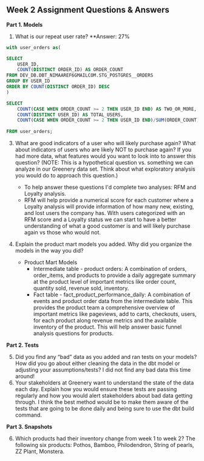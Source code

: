 ## Week 2 Assignment Questions & Answers

**Part 1. Models**

 1. What is our repeat user rate? 
 **Answer:  27%
``` sql 
with user_orders as(

SELECT 
    USER_ID,
    COUNT(DISTINCT ORDER_ID) AS ORDER_COUNT
FROM DEV_DB.DBT_NIMAAREF6GMAILCOM.STG_POSTGRES__ORDERS
GROUP BY USER_ID
ORDER BY COUNT(DISTINCT ORDER_ID) DESC
) 

SELECT 
    COUNT(CASE WHEN ORDER_COUNT >= 2 THEN USER_ID END) AS TWO_OR_MORE,
    COUNT(DISTINCT USER_ID) AS TOTAL_USERS,
    COUNT(CASE WHEN ORDER_COUNT >= 2 THEN USER_ID END)/SUM(ORDER_COUNT) AS REPEAT_RATE
    
FROM user_orders;
```

 3. What are good indicators of a user who will likely purchase again?
    What about indicators of users who are likely NOT to purchase again?
    If you had more data, what features would you want to look into to
    answer this question? (NOTE: This is a hypothetical question vs.
    something we can analyze in our Greenery data set. Think about what
    exploratory analysis you would do to approach this question.)
	    
	- To help answer these questions I'd complete two analyses: RFM and Loyalty analysis. 
	- RFM will help provide a numerical score for each customer where a Loyalty analysis will provide information of how many new, existing, and lost users the company has. With users categorized with an RFM score and a Loyalty status we can start to have a better understanding of what a good customer is and will likely purchase again vs those who would not. 

4. Explain the product mart models you added. Why did you organize the
    models in the way you did?
    - Product Mart Models
	    - Intermediate table - product orders: A combination of orders, order_items, and products to provide a daily aggregate summary at the product level of important  metrics like order count, quantity sold, revenue sold, inventory. 
	    - Fact table - fact_product_performance_daily: A combination of events and product order data from the intermediate table. This provides the product team a comprehensive overview of important metrics like pageviews, add to carts, checkouts, users, for each product along revenue metrics and the available inventory of the product. This will help answer basic funnel analysis questions for products. 
 
 
 **Part 2. Tests** 
 
5. Did you find any “bad” data as you added and ran tests on your models? How did you go about either cleaning the data in the dbt model or adjusting your assumptions/tests?
I did not find any bad data this time around! 
6. Your stakeholders at Greenery want to understand the state of the data each day. Explain how you would ensure these tests are passing regularly and how you would alert stakeholders about bad data getting through.
I think the best method would be to make them aware of the tests that are going to be done daily and being sure to use the dbt build command. 

**Part 3. Snapshots**

6. Which products had their inventory change from week 1 to week 2?
	The following six products: Pothos, Bamboo, Philodendron, String of pearls, ZZ Plant, Monstera.
